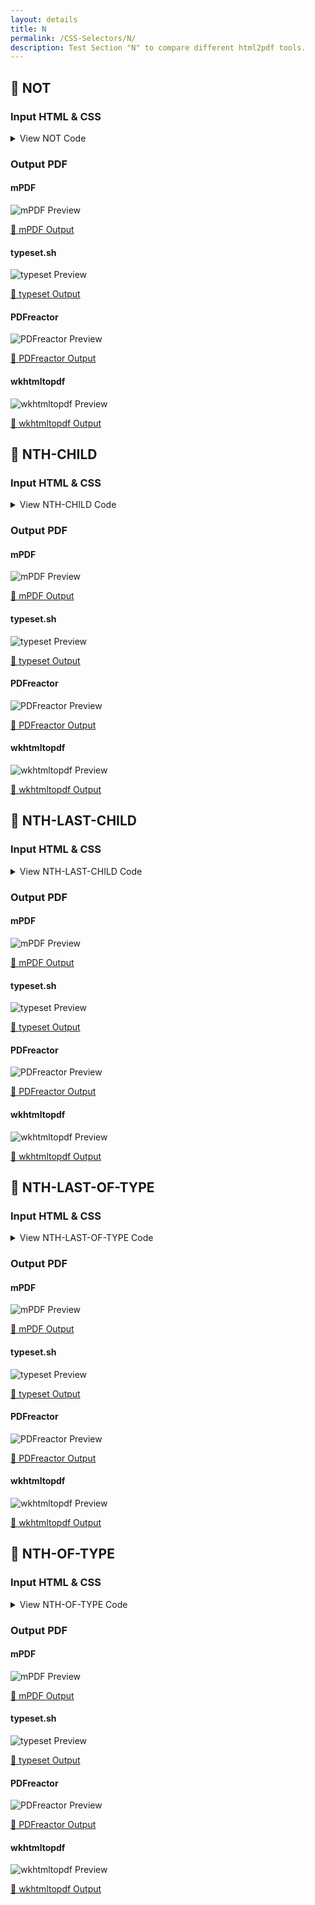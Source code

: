 ```yaml
---
layout: details
title: N
permalink: /CSS-Selectors/N/
description: Test Section "N" to compare different html2pdf tools.
---
```




## 🔬 NOT

### Input HTML & CSS

<details>
    <summary>
        View NOT Code
    </summary>
    <pre><code class="hljs xml"><span class="hljs-meta">&lt;!DOCTYPE <span class="hljs-meta-keyword">html</span>&gt;</span>
<span class="hljs-comment">&lt;!-- Sample from https://css-tricks.com/almanac/selectors/n/not/ --&gt;</span>
<span class="hljs-tag">&lt;<span class="hljs-name">html</span> <span class="hljs-attr">lang</span>=<span class="hljs-string">"en"</span>&gt;</span>
    <span class="hljs-tag">&lt;<span class="hljs-name">head</span>&gt;</span>
        <span class="hljs-tag">&lt;<span class="hljs-name">style</span>&gt;</span><span class="css">
        <span class="hljs-comment">/**
*
* Global Styles
*
*/</span>

<span class="hljs-selector-tag">a</span> {
  <span class="hljs-attribute">color</span>: <span class="hljs-number">#4186db</span>;
}

<span class="hljs-selector-tag">html</span> {
  <span class="hljs-attribute">background</span>: <span class="hljs-number">#303031</span>;
  <span class="hljs-attribute">color</span>: <span class="hljs-number">#e78629</span>;
}


<span class="hljs-selector-class">.entry</span> {
  <span class="hljs-attribute">width</span>: <span class="hljs-number">42em</span>;
  <span class="hljs-attribute">margin</span>: <span class="hljs-number">0</span> auto;
}


<span class="hljs-comment">/**
*
* Demo A
* Class Selector on Nested Element
*/</span>
<span class="hljs-selector-class">.entry</span><span class="hljs-selector-class">.A</span> <span class="hljs-selector-class">.entry-content</span> <span class="hljs-selector-pseudo">:not(.intro)</span> {
  <span class="hljs-attribute">color</span>: <span class="hljs-number">#31cdf7</span>;
}


<span class="hljs-comment">/**
*
* Demo B
* Class Selector w/out Nesting
*
*/</span>
<span class="hljs-selector-class">.entry</span><span class="hljs-selector-class">.B</span> <span class="hljs-selector-pseudo">:not(.intro)</span> {
  <span class="hljs-attribute">font-size</span>: <span class="hljs-number">14px</span>;
}


<span class="hljs-comment">/**
*
* Demo C
* This demo uses the attribute as our simple selector
* http://www.w3.org/TR/selectors/#simple-selectors-dfn
*
*/</span>
<span class="hljs-selector-class">.entry</span><span class="hljs-selector-class">.C</span> <span class="hljs-selector-tag">button</span><span class="hljs-selector-pseudo">:not(</span><span class="hljs-selector-attr">[disabled]</span>) {
  <span class="hljs-attribute">font-size</span>: <span class="hljs-number">20px</span>;
}


<span class="hljs-comment">/**
*
* Demo D
* Attribute Selector
*
*/</span>
<span class="hljs-selector-class">.entry</span><span class="hljs-selector-class">.D</span> <span class="hljs-selector-tag">a</span><span class="hljs-selector-pseudo">:not(</span><span class="hljs-selector-attr">[href*=<span class="hljs-string">"http://css-tricks"</span>]</span>) {
  <span class="hljs-attribute">color</span>: <span class="hljs-number">#FFF</span>;
  <span class="hljs-attribute">text-decoration</span>: none;
}


<span class="hljs-comment">/**
*
* Demo E
* won't work because ::first-line is a pseudo element
*
*/</span>
<span class="hljs-selector-class">.entry</span><span class="hljs-selector-class">.E</span> <span class="hljs-selector-tag">p</span><span class="hljs-selector-pseudo">:not(</span><span class="hljs-selector-pseudo">::first-line)</span> {
  <span class="hljs-attribute">color</span>: white;
}


<span class="hljs-comment">/**
*
* Demo F
* nth-child Pseudo Class
*
*/</span>
<span class="hljs-selector-class">.entry</span><span class="hljs-selector-class">.F</span> <span class="hljs-selector-tag">p</span><span class="hljs-selector-pseudo">:not(</span><span class="hljs-selector-pseudo">:nth-child(2n+1))</span> {
  <span class="hljs-attribute">border</span>: <span class="hljs-number">1px</span> solid orange;
  <span class="hljs-attribute">color</span>: white;
}
        </span><span class="hljs-tag">&lt;/<span class="hljs-name">style</span>&gt;</span>
    <span class="hljs-tag">&lt;/<span class="hljs-name">head</span>&gt;</span>
    <span class="hljs-tag">&lt;<span class="hljs-name">body</span>&gt;</span>
        <span class="hljs-tag">&lt;<span class="hljs-name">article</span> <span class="hljs-attr">class</span>=<span class="hljs-string">"entry A"</span>&gt;</span>
            <span class="hljs-tag">&lt;<span class="hljs-name">header</span>&gt;</span>
              <span class="hljs-tag">&lt;<span class="hljs-name">h1</span>&gt;</span>A<span class="hljs-tag">&lt;/<span class="hljs-name">h1</span>&gt;</span>
            <span class="hljs-tag">&lt;/<span class="hljs-name">header</span>&gt;</span>
            <span class="hljs-tag">&lt;<span class="hljs-name">div</span> <span class="hljs-attr">class</span>=<span class="hljs-string">"entry-content"</span>&gt;</span>
              <span class="hljs-tag">&lt;<span class="hljs-name">p</span> <span class="hljs-attr">class</span>=<span class="hljs-string">"intro"</span>&gt;</span>Pellentesque habitant morbi tristique senectus et netus et malesuada fames ac turpis egestas. Vestibulum tortor quam, feugiat vitae, ultricies eget, tempor sit amet, ante. Donec eu libero sit amet quam egestas semper. Aenean ultricies mi vitae est. Mauris placerat eleifend leo.<span class="hljs-tag">&lt;/<span class="hljs-name">p</span>&gt;</span>
          
              <span class="hljs-tag">&lt;<span class="hljs-name">p</span>&gt;</span>Pellentesque habitant morbi tristique senectus et netus et malesuada fames ac turpis egestas. Vestibulum tortor quam, feugiat vitae, ultricies eget, tempor sit amet, ante. Donec eu libero sit amet quam egestas semper. Aenean ultricies mi vitae est. Mauris placerat eleifend leo.<span class="hljs-tag">&lt;/<span class="hljs-name">p</span>&gt;</span>
            <span class="hljs-tag">&lt;/<span class="hljs-name">div</span>&gt;</span>
          <span class="hljs-tag">&lt;/<span class="hljs-name">article</span>&gt;</span>
          
          <span class="hljs-tag">&lt;<span class="hljs-name">hr</span>&gt;</span>
          
          <span class="hljs-tag">&lt;<span class="hljs-name">article</span> <span class="hljs-attr">class</span>=<span class="hljs-string">"entry B"</span>&gt;</span>
            <span class="hljs-tag">&lt;<span class="hljs-name">header</span>&gt;</span>
              <span class="hljs-tag">&lt;<span class="hljs-name">h1</span>&gt;</span>B<span class="hljs-tag">&lt;/<span class="hljs-name">h1</span>&gt;</span>
            <span class="hljs-tag">&lt;/<span class="hljs-name">header</span>&gt;</span>
             <span class="hljs-tag">&lt;<span class="hljs-name">p</span> <span class="hljs-attr">class</span>=<span class="hljs-string">"intro"</span>&gt;</span>Pellentesque habitant morbi tristique senectus et netus et malesuada fames ac turpis egestas. Vestibulum tortor quam, feugiat vitae, ultricies eget, tempor sit amet, ante. Donec eu libero sit amet quam egestas semper. Aenean ultricies mi vitae est. Mauris placerat eleifend leo.<span class="hljs-tag">&lt;/<span class="hljs-name">p</span>&gt;</span>
          
             <span class="hljs-tag">&lt;<span class="hljs-name">p</span>&gt;</span>Pellentesque habitant morbi tristique senectus et netus et malesuada fames ac turpis egestas. Vestibulum tortor quam, feugiat vitae, ultricies eget, tempor sit amet, ante. Donec eu libero sit amet quam egestas semper. Aenean ultricies mi vitae est. Mauris placerat eleifend leo.<span class="hljs-tag">&lt;/<span class="hljs-name">p</span>&gt;</span>
          <span class="hljs-tag">&lt;/<span class="hljs-name">article</span>&gt;</span>
          
          <span class="hljs-tag">&lt;<span class="hljs-name">hr</span>&gt;</span>
          
          <span class="hljs-tag">&lt;<span class="hljs-name">article</span> <span class="hljs-attr">class</span>=<span class="hljs-string">"entry C"</span>&gt;</span>
            <span class="hljs-tag">&lt;<span class="hljs-name">header</span>&gt;</span>
              <span class="hljs-tag">&lt;<span class="hljs-name">h1</span>&gt;</span>C<span class="hljs-tag">&lt;/<span class="hljs-name">h1</span>&gt;</span>
            <span class="hljs-tag">&lt;/<span class="hljs-name">header</span>&gt;</span>
            <span class="hljs-tag">&lt;<span class="hljs-name">button</span>&gt;</span>button A<span class="hljs-tag">&lt;/<span class="hljs-name">button</span>&gt;</span>
            <span class="hljs-tag">&lt;<span class="hljs-name">button</span>&gt;</span>button B<span class="hljs-tag">&lt;/<span class="hljs-name">button</span>&gt;</span>
            <span class="hljs-tag">&lt;<span class="hljs-name">button</span> <span class="hljs-attr">disabled</span>&gt;</span>button C<span class="hljs-tag">&lt;/<span class="hljs-name">button</span>&gt;</span>
          <span class="hljs-tag">&lt;/<span class="hljs-name">article</span>&gt;</span>
          
          <span class="hljs-tag">&lt;<span class="hljs-name">hr</span>&gt;</span>
          
          <span class="hljs-tag">&lt;<span class="hljs-name">article</span> <span class="hljs-attr">class</span>=<span class="hljs-string">"entry D"</span>&gt;</span>
            <span class="hljs-tag">&lt;<span class="hljs-name">header</span>&gt;</span>
              <span class="hljs-tag">&lt;<span class="hljs-name">h1</span>&gt;</span>D<span class="hljs-tag">&lt;/<span class="hljs-name">h1</span>&gt;</span>
            <span class="hljs-tag">&lt;/<span class="hljs-name">header</span>&gt;</span>
            <span class="hljs-tag">&lt;<span class="hljs-name">a</span> <span class="hljs-attr">href</span>=<span class="hljs-string">"https://css-tricks.com"</span>&gt;</span>Link1<span class="hljs-tag">&lt;/<span class="hljs-name">a</span>&gt;</span>
            <span class="hljs-tag">&lt;<span class="hljs-name">a</span> <span class="hljs-attr">href</span>=<span class="hljs-string">"https://css-tricks.com"</span>&gt;</span>Link2<span class="hljs-tag">&lt;/<span class="hljs-name">a</span>&gt;</span>
            <span class="hljs-tag">&lt;<span class="hljs-name">a</span> <span class="hljs-attr">href</span>=<span class="hljs-string">"https://google.com"</span>&gt;</span>Link3<span class="hljs-tag">&lt;/<span class="hljs-name">a</span>&gt;</span>
            <span class="hljs-tag">&lt;<span class="hljs-name">a</span> <span class="hljs-attr">href</span>=<span class="hljs-string">"https://google.com"</span>&gt;</span>Link4<span class="hljs-tag">&lt;/<span class="hljs-name">a</span>&gt;</span>
          <span class="hljs-tag">&lt;/<span class="hljs-name">article</span>&gt;</span>
          
          <span class="hljs-tag">&lt;<span class="hljs-name">hr</span>&gt;</span>
          
          <span class="hljs-tag">&lt;<span class="hljs-name">article</span> <span class="hljs-attr">class</span>=<span class="hljs-string">"entry E"</span>&gt;</span>
            <span class="hljs-tag">&lt;<span class="hljs-name">header</span>&gt;</span>
              <span class="hljs-tag">&lt;<span class="hljs-name">h1</span>&gt;</span>E<span class="hljs-tag">&lt;/<span class="hljs-name">h1</span>&gt;</span>
            <span class="hljs-tag">&lt;/<span class="hljs-name">header</span>&gt;</span>
            <span class="hljs-tag">&lt;<span class="hljs-name">p</span>&gt;</span>Pellentesque habitant morbi tristique senectus et netus et malesuada fames ac turpis egestas. Vestibulum tortor quam, feugiat vitae, ultricies eget, tempor sit amet, ante. Donec eu libero sit amet quam egestas semper. Aenean ultricies mi vitae est. Mauris placerat eleifend leo.<span class="hljs-tag">&lt;/<span class="hljs-name">p</span>&gt;</span>  
          <span class="hljs-tag">&lt;/<span class="hljs-name">article</span>&gt;</span>
          
          <span class="hljs-tag">&lt;<span class="hljs-name">hr</span>&gt;</span>
          
          <span class="hljs-tag">&lt;<span class="hljs-name">article</span> <span class="hljs-attr">class</span>=<span class="hljs-string">"entry F"</span>&gt;</span>
            <span class="hljs-tag">&lt;<span class="hljs-name">header</span>&gt;</span>
              <span class="hljs-tag">&lt;<span class="hljs-name">h1</span>&gt;</span>F<span class="hljs-tag">&lt;/<span class="hljs-name">h1</span>&gt;</span>
            <span class="hljs-tag">&lt;/<span class="hljs-name">header</span>&gt;</span>
            <span class="hljs-tag">&lt;<span class="hljs-name">p</span>&gt;</span>Pellentesque habitant morbi tristique senectus et netus et malesuada fames ac turpis egestas. Vestibulum tortor quam, feugiat vitae, ultricies eget, tempor sit amet, ante. Donec eu libero sit amet quam egestas semper. Aenean ultricies mi vitae est. Mauris placerat eleifend leo.<span class="hljs-tag">&lt;/<span class="hljs-name">p</span>&gt;</span>
            <span class="hljs-tag">&lt;<span class="hljs-name">p</span>&gt;</span>Pellentesque habitant morbi tristique senectus et netus et malesuada fames ac turpis egestas. Vestibulum tortor quam, feugiat vitae, ultricies eget, tempor sit amet, ante. Donec eu libero sit amet quam egestas semper. Aenean ultricies mi vitae est. Mauris placerat eleifend leo.<span class="hljs-tag">&lt;/<span class="hljs-name">p</span>&gt;</span>
            <span class="hljs-tag">&lt;<span class="hljs-name">p</span>&gt;</span>Pellentesque habitant morbi tristique senectus et netus et malesuada fames ac turpis egestas. Vestibulum tortor quam, feugiat vitae, ultricies eget, tempor sit amet, ante. Donec eu libero sit amet quam egestas semper. Aenean ultricies mi vitae est. Mauris placerat eleifend leo.<span class="hljs-tag">&lt;/<span class="hljs-name">p</span>&gt;</span>  
            <span class="hljs-tag">&lt;<span class="hljs-name">p</span>&gt;</span>Pellentesque habitant morbi tristique senectus et netus et malesuada fames ac turpis egestas. Vestibulum tortor quam, feugiat vitae, ultricies eget, tempor sit amet, ante. Donec eu libero sit amet quam egestas semper. Aenean ultricies mi vitae est. Mauris placerat eleifend leo.<span class="hljs-tag">&lt;/<span class="hljs-name">p</span>&gt;</span>
          <span class="hljs-tag">&lt;/<span class="hljs-name">article</span>&gt;</span>
    <span class="hljs-tag">&lt;/<span class="hljs-name">body</span>&gt;</span>
<span class="hljs-tag">&lt;/<span class="hljs-name">html</span>&gt;</span></code></pre>
    <p>
        <a href="https://raw.githubusercontent.com/azettl/compare.html2pdf.tools/master//html/CSS%20Selectors/N/not.html" target="_blank" rel="noopener">📄 Get Input HTML on GitHub</a>
    </p>
</details>

### Output PDF

<div class="details-boxes">
    <div>
        <h4>mPDF</h4>
        <img src="/{{ page.path }}/../mpdf__html_CSS_Selectors_N_not.html.png" alt="mPDF Preview" />
        <p>
            <a href="/{{ page.path }}/../mpdf__html_CSS_Selectors_N_not.html.pdf" target="_blank">📕 mPDF Output</a>
        </p>
    </div>
    <div>
        <h4>typeset.sh</h4>
        <img src="/{{ page.path }}/../typeset__html_CSS_Selectors_N_not.html.png" alt="typeset Preview" />
        <p>
            <a href="/{{ page.path }}/../typeset__html_CSS_Selectors_N_not.html.pdf" target="_blank">📕 typeset Output</a>
        </p>
    </div>
    <div>
        <h4>PDFreactor</h4>
        <img src="/{{ page.path }}/../pdfreactor__html_CSS_Selectors_N_not.html.png" alt="PDFreactor Preview" />
        <p>
            <a href="/{{ page.path }}/../pdfreactor__html_CSS_Selectors_N_not.html.pdf" target="_blank">📕 PDFreactor Output</a>
        </p>
    </div>
    <div>
        <h4>wkhtmltopdf</h4>
        <img src="/{{ page.path }}/../wkhtmltopdf__html_CSS_Selectors_N_not.html.png" alt="wkhtmltopdf Preview" />
        <p>
            <a href="/{{ page.path }}/../wkhtmltopdf__html_CSS_Selectors_N_not.html.pdf" target="_blank">📕 wkhtmltopdf Output</a>
        </p>
    </div>
</div>

## 🔬 NTH-CHILD

### Input HTML & CSS

<details>
    <summary>
        View NTH-CHILD Code
    </summary>
    <pre><code class="hljs xml"><span class="hljs-meta">&lt;!DOCTYPE <span class="hljs-meta-keyword">html</span>&gt;</span>
<span class="hljs-comment">&lt;!-- Sample from https://css-tricks.com/almanac/selectors/n/nth-child/ --&gt;</span>
<span class="hljs-tag">&lt;<span class="hljs-name">html</span> <span class="hljs-attr">lang</span>=<span class="hljs-string">"en"</span>&gt;</span>
    <span class="hljs-tag">&lt;<span class="hljs-name">head</span>&gt;</span>
        <span class="hljs-tag">&lt;<span class="hljs-name">style</span>&gt;</span><span class="css">
        <span class="hljs-selector-tag">body</span> {
  <span class="hljs-attribute">padding</span>: <span class="hljs-number">1em</span> <span class="hljs-number">2em</span>;
}

<span class="hljs-selector-tag">ul</span>, <span class="hljs-selector-tag">ol</span> {
  <span class="hljs-attribute">list-style</span>: none;
  <span class="hljs-attribute">padding</span>: <span class="hljs-number">0</span>;
}
<span class="hljs-selector-tag">li</span> {
  <span class="hljs-attribute">text-align</span>: center;
  <span class="hljs-attribute">line-height</span>: <span class="hljs-number">2</span>;
  <span class="hljs-attribute">background</span>: slategrey;
}
<span class="hljs-selector-tag">div</span> {
  <span class="hljs-attribute">width</span>: <span class="hljs-number">12em</span>;
  <span class="hljs-attribute">float</span>: left;
  <span class="hljs-attribute">margin-right</span>: <span class="hljs-number">2em</span>;
}
<span class="hljs-selector-tag">hr</span> {
  <span class="hljs-attribute">clear</span>: both;
  <span class="hljs-attribute">padding-top</span>: <span class="hljs-number">1em</span>;
  <span class="hljs-attribute">border</span>: <span class="hljs-number">0</span>;
  <span class="hljs-attribute">border-bottom</span>: <span class="hljs-number">1px</span> solid grey;
}

<span class="hljs-selector-class">.one</span> <span class="hljs-selector-tag">li</span><span class="hljs-selector-pseudo">:nth-child(1)</span> {
  <span class="hljs-attribute">background</span>: lightsteelblue;
}

<span class="hljs-selector-class">.two</span> <span class="hljs-selector-pseudo">:nth-child(2)</span> <span class="hljs-selector-pseudo">:nth-child(3)</span> {
  <span class="hljs-attribute">background</span>: lightsteelblue;
}

<span class="hljs-selector-class">.three</span> <span class="hljs-selector-pseudo">:nth-child(odd)</span> <span class="hljs-selector-tag">li</span><span class="hljs-selector-pseudo">:nth-child(-n+3)</span> {
  <span class="hljs-attribute">background</span>: lightsteelblue;
}



<span class="hljs-selector-tag">div</span><span class="hljs-selector-pseudo">:before</span> {
  <span class="hljs-attribute">font-family</span>: monospace;
  <span class="hljs-attribute">white-space</span>: nowrap;
  <span class="hljs-attribute">font-size</span>: <span class="hljs-number">12px</span>;
}

<span class="hljs-selector-class">.one</span><span class="hljs-selector-pseudo">:before</span> {
  <span class="hljs-attribute">content</span>: <span class="hljs-string">"li:nth-child(1)"</span>;
}
<span class="hljs-selector-class">.two</span><span class="hljs-selector-pseudo">:before</span> {
  <span class="hljs-attribute">content</span>: <span class="hljs-string">":nth-child(2) :nth-child(3)"</span>;
}
<span class="hljs-selector-class">.three</span><span class="hljs-selector-pseudo">:before</span> {
  <span class="hljs-attribute">content</span>: <span class="hljs-string">":nth-child(odd) li:nth-child(-n+3)"</span>;
}


        </span><span class="hljs-tag">&lt;/<span class="hljs-name">style</span>&gt;</span>
    <span class="hljs-tag">&lt;/<span class="hljs-name">head</span>&gt;</span>
    <span class="hljs-tag">&lt;<span class="hljs-name">body</span>&gt;</span>
        <span class="hljs-tag">&lt;<span class="hljs-name">div</span> <span class="hljs-attr">class</span>=<span class="hljs-string">"one"</span>&gt;</span>
            <span class="hljs-tag">&lt;<span class="hljs-name">ul</span>&gt;</span>
              <span class="hljs-tag">&lt;<span class="hljs-name">li</span>&gt;</span>One<span class="hljs-tag">&lt;/<span class="hljs-name">li</span>&gt;</span>
              <span class="hljs-tag">&lt;<span class="hljs-name">li</span>&gt;</span>Two<span class="hljs-tag">&lt;/<span class="hljs-name">li</span>&gt;</span>
              <span class="hljs-tag">&lt;<span class="hljs-name">li</span>&gt;</span>Three<span class="hljs-tag">&lt;/<span class="hljs-name">li</span>&gt;</span>
              <span class="hljs-tag">&lt;<span class="hljs-name">li</span>&gt;</span>Four<span class="hljs-tag">&lt;/<span class="hljs-name">li</span>&gt;</span>
            <span class="hljs-tag">&lt;/<span class="hljs-name">ul</span>&gt;</span>
            <span class="hljs-tag">&lt;<span class="hljs-name">ol</span>&gt;</span>
              <span class="hljs-tag">&lt;<span class="hljs-name">li</span>&gt;</span>Five<span class="hljs-tag">&lt;/<span class="hljs-name">li</span>&gt;</span>
              <span class="hljs-tag">&lt;<span class="hljs-name">li</span>&gt;</span>Six<span class="hljs-tag">&lt;/<span class="hljs-name">li</span>&gt;</span>  
              <span class="hljs-tag">&lt;<span class="hljs-name">li</span>&gt;</span>Seven<span class="hljs-tag">&lt;/<span class="hljs-name">li</span>&gt;</span>
              <span class="hljs-tag">&lt;<span class="hljs-name">li</span>&gt;</span>Eight<span class="hljs-tag">&lt;/<span class="hljs-name">li</span>&gt;</span>
            <span class="hljs-tag">&lt;/<span class="hljs-name">ol</span>&gt;</span>
            <span class="hljs-tag">&lt;<span class="hljs-name">i</span>&gt;</span>select <span class="hljs-symbol">&amp;lt;</span>li<span class="hljs-symbol">&amp;gt;</span> elements that are the first child of their parent<span class="hljs-tag">&lt;/<span class="hljs-name">i</span>&gt;</span>
          <span class="hljs-tag">&lt;/<span class="hljs-name">div</span>&gt;</span>
          
          <span class="hljs-tag">&lt;<span class="hljs-name">div</span> <span class="hljs-attr">class</span>=<span class="hljs-string">"two"</span>&gt;</span>
            <span class="hljs-tag">&lt;<span class="hljs-name">ul</span>&gt;</span>
              <span class="hljs-tag">&lt;<span class="hljs-name">li</span>&gt;</span>One<span class="hljs-tag">&lt;/<span class="hljs-name">li</span>&gt;</span>
              <span class="hljs-tag">&lt;<span class="hljs-name">li</span>&gt;</span>Two<span class="hljs-tag">&lt;/<span class="hljs-name">li</span>&gt;</span>
              <span class="hljs-tag">&lt;<span class="hljs-name">li</span>&gt;</span>Three<span class="hljs-tag">&lt;/<span class="hljs-name">li</span>&gt;</span>
              <span class="hljs-tag">&lt;<span class="hljs-name">li</span>&gt;</span>Four<span class="hljs-tag">&lt;/<span class="hljs-name">li</span>&gt;</span>
            <span class="hljs-tag">&lt;/<span class="hljs-name">ul</span>&gt;</span>
            <span class="hljs-tag">&lt;<span class="hljs-name">ol</span>&gt;</span>
              <span class="hljs-tag">&lt;<span class="hljs-name">li</span>&gt;</span>Five<span class="hljs-tag">&lt;/<span class="hljs-name">li</span>&gt;</span>
              <span class="hljs-tag">&lt;<span class="hljs-name">li</span>&gt;</span>Six<span class="hljs-tag">&lt;/<span class="hljs-name">li</span>&gt;</span>
              <span class="hljs-tag">&lt;<span class="hljs-name">li</span>&gt;</span>Seven<span class="hljs-tag">&lt;/<span class="hljs-name">li</span>&gt;</span>
              <span class="hljs-tag">&lt;<span class="hljs-name">li</span>&gt;</span>Eight<span class="hljs-tag">&lt;/<span class="hljs-name">li</span>&gt;</span>
            <span class="hljs-tag">&lt;/<span class="hljs-name">ol</span>&gt;</span>
            <span class="hljs-tag">&lt;<span class="hljs-name">i</span>&gt;</span>select the third child element of the second element<span class="hljs-tag">&lt;/<span class="hljs-name">i</span>&gt;</span>
          <span class="hljs-tag">&lt;/<span class="hljs-name">div</span>&gt;</span>
          
          <span class="hljs-tag">&lt;<span class="hljs-name">div</span> <span class="hljs-attr">class</span>=<span class="hljs-string">"three"</span>&gt;</span>
            <span class="hljs-tag">&lt;<span class="hljs-name">ul</span>&gt;</span>
              <span class="hljs-tag">&lt;<span class="hljs-name">li</span>&gt;</span>One<span class="hljs-tag">&lt;/<span class="hljs-name">li</span>&gt;</span>
              <span class="hljs-tag">&lt;<span class="hljs-name">li</span>&gt;</span>Two<span class="hljs-tag">&lt;/<span class="hljs-name">li</span>&gt;</span>
              <span class="hljs-tag">&lt;<span class="hljs-name">li</span>&gt;</span>Three<span class="hljs-tag">&lt;/<span class="hljs-name">li</span>&gt;</span>
              <span class="hljs-tag">&lt;<span class="hljs-name">li</span>&gt;</span>Four<span class="hljs-tag">&lt;/<span class="hljs-name">li</span>&gt;</span>
            <span class="hljs-tag">&lt;/<span class="hljs-name">ul</span>&gt;</span>
            <span class="hljs-tag">&lt;<span class="hljs-name">ol</span>&gt;</span>
              <span class="hljs-tag">&lt;<span class="hljs-name">li</span>&gt;</span>Five<span class="hljs-tag">&lt;/<span class="hljs-name">li</span>&gt;</span>
              <span class="hljs-tag">&lt;<span class="hljs-name">li</span>&gt;</span>Six<span class="hljs-tag">&lt;/<span class="hljs-name">li</span>&gt;</span>
              <span class="hljs-tag">&lt;<span class="hljs-name">li</span>&gt;</span>Seven<span class="hljs-tag">&lt;/<span class="hljs-name">li</span>&gt;</span>
              <span class="hljs-tag">&lt;<span class="hljs-name">li</span>&gt;</span>Eight<span class="hljs-tag">&lt;/<span class="hljs-name">li</span>&gt;</span>
            <span class="hljs-tag">&lt;/<span class="hljs-name">ol</span>&gt;</span>
            <span class="hljs-tag">&lt;<span class="hljs-name">ul</span>&gt;</span>
              <span class="hljs-tag">&lt;<span class="hljs-name">li</span>&gt;</span>Nine<span class="hljs-tag">&lt;/<span class="hljs-name">li</span>&gt;</span>
              <span class="hljs-tag">&lt;<span class="hljs-name">li</span>&gt;</span>Ten<span class="hljs-tag">&lt;/<span class="hljs-name">li</span>&gt;</span>
              <span class="hljs-tag">&lt;<span class="hljs-name">li</span>&gt;</span>Eleven<span class="hljs-tag">&lt;/<span class="hljs-name">li</span>&gt;</span>
              <span class="hljs-tag">&lt;<span class="hljs-name">li</span>&gt;</span>Twelve<span class="hljs-tag">&lt;/<span class="hljs-name">li</span>&gt;</span>
            <span class="hljs-tag">&lt;/<span class="hljs-name">ul</span>&gt;</span>
            <span class="hljs-tag">&lt;<span class="hljs-name">i</span>&gt;</span>select the first three <span class="hljs-symbol">&amp;lt;</span>li<span class="hljs-symbol">&amp;gt;</span> elements inside of every odd element<span class="hljs-tag">&lt;/<span class="hljs-name">i</span>&gt;</span>
          <span class="hljs-tag">&lt;/<span class="hljs-name">div</span>&gt;</span>
    <span class="hljs-tag">&lt;/<span class="hljs-name">body</span>&gt;</span>
<span class="hljs-tag">&lt;/<span class="hljs-name">html</span>&gt;</span></code></pre>
    <p>
        <a href="https://raw.githubusercontent.com/azettl/compare.html2pdf.tools/master//html/CSS%20Selectors/N/nth-child.html" target="_blank" rel="noopener">📄 Get Input HTML on GitHub</a>
    </p>
</details>

### Output PDF

<div class="details-boxes">
    <div>
        <h4>mPDF</h4>
        <img src="/{{ page.path }}/../mpdf__html_CSS_Selectors_N_nth-child.html.png" alt="mPDF Preview" />
        <p>
            <a href="/{{ page.path }}/../mpdf__html_CSS_Selectors_N_nth-child.html.pdf" target="_blank">📕 mPDF Output</a>
        </p>
    </div>
    <div>
        <h4>typeset.sh</h4>
        <img src="/{{ page.path }}/../typeset__html_CSS_Selectors_N_nth-child.html.png" alt="typeset Preview" />
        <p>
            <a href="/{{ page.path }}/../typeset__html_CSS_Selectors_N_nth-child.html.pdf" target="_blank">📕 typeset Output</a>
        </p>
    </div>
    <div>
        <h4>PDFreactor</h4>
        <img src="/{{ page.path }}/../pdfreactor__html_CSS_Selectors_N_nth-child.html.png" alt="PDFreactor Preview" />
        <p>
            <a href="/{{ page.path }}/../pdfreactor__html_CSS_Selectors_N_nth-child.html.pdf" target="_blank">📕 PDFreactor Output</a>
        </p>
    </div>
    <div>
        <h4>wkhtmltopdf</h4>
        <img src="/{{ page.path }}/../wkhtmltopdf__html_CSS_Selectors_N_nth-child.html.png" alt="wkhtmltopdf Preview" />
        <p>
            <a href="/{{ page.path }}/../wkhtmltopdf__html_CSS_Selectors_N_nth-child.html.pdf" target="_blank">📕 wkhtmltopdf Output</a>
        </p>
    </div>
</div>

## 🔬 NTH-LAST-CHILD

### Input HTML & CSS

<details>
    <summary>
        View NTH-LAST-CHILD Code
    </summary>
    <pre><code class="hljs xml"><span class="hljs-meta">&lt;!DOCTYPE <span class="hljs-meta-keyword">html</span>&gt;</span>
<span class="hljs-comment">&lt;!-- Sample from https://css-tricks.com/almanac/selectors/n/nth-last-child/ --&gt;</span>
<span class="hljs-tag">&lt;<span class="hljs-name">html</span> <span class="hljs-attr">lang</span>=<span class="hljs-string">"en"</span>&gt;</span>
    <span class="hljs-tag">&lt;<span class="hljs-name">head</span>&gt;</span>
        <span class="hljs-tag">&lt;<span class="hljs-name">style</span>&gt;</span><span class="css">
        <span class="hljs-selector-tag">body</span> {
  <span class="hljs-attribute">padding</span>: <span class="hljs-number">1em</span> <span class="hljs-number">2em</span>;
}

<span class="hljs-selector-tag">ul</span>, <span class="hljs-selector-tag">ol</span> {
  <span class="hljs-attribute">list-style</span>: none;
  <span class="hljs-attribute">padding</span>: <span class="hljs-number">0</span>;
}
<span class="hljs-selector-tag">li</span> {
  <span class="hljs-attribute">text-align</span>: center;
  <span class="hljs-attribute">line-height</span>: <span class="hljs-number">2</span>;
  <span class="hljs-attribute">background</span>: slategrey;
}
<span class="hljs-selector-tag">div</span> {
  <span class="hljs-attribute">width</span>: <span class="hljs-number">12em</span>;
  <span class="hljs-attribute">float</span>: left;
  <span class="hljs-attribute">margin-right</span>: <span class="hljs-number">2em</span>;
}
<span class="hljs-selector-tag">hr</span> {
  <span class="hljs-attribute">clear</span>: both;
  <span class="hljs-attribute">padding-top</span>: <span class="hljs-number">1em</span>;
  <span class="hljs-attribute">border</span>: <span class="hljs-number">0</span>;
  <span class="hljs-attribute">border-bottom</span>: <span class="hljs-number">1px</span> solid grey;
}

<span class="hljs-selector-class">.one</span> <span class="hljs-selector-tag">li</span><span class="hljs-selector-pseudo">:nth-last-child(1)</span> {
  <span class="hljs-attribute">background</span>: lightsteelblue;
}

<span class="hljs-selector-class">.two</span> <span class="hljs-selector-tag">ol</span> <span class="hljs-selector-pseudo">:nth-last-child(3)</span> {
  <span class="hljs-attribute">background</span>: lightsteelblue;
}

<span class="hljs-selector-class">.three</span> <span class="hljs-selector-pseudo">:nth-last-child(-n+2)</span> <span class="hljs-selector-pseudo">:nth-last-child(1)</span> {
  <span class="hljs-attribute">background</span>: lightsteelblue;
}



<span class="hljs-selector-tag">div</span><span class="hljs-selector-pseudo">:before</span> {
  <span class="hljs-attribute">font-family</span>: monospace;
  <span class="hljs-attribute">white-space</span>: nowrap;
  <span class="hljs-attribute">font-size</span>: <span class="hljs-number">12px</span>;
}
<span class="hljs-selector-tag">div</span><span class="hljs-selector-pseudo">:after</span> {
  <span class="hljs-attribute">font-style</span>: italic;
}

<span class="hljs-selector-class">.one</span><span class="hljs-selector-pseudo">:before</span> {
  <span class="hljs-attribute">content</span>: <span class="hljs-string">"li:nth-last-child(1)"</span>;
}
<span class="hljs-selector-class">.one</span><span class="hljs-selector-pseudo">:after</span> {
  <span class="hljs-attribute">content</span>: <span class="hljs-string">"select &lt;li&gt; elements that are the last child of their parent"</span>;
}

<span class="hljs-selector-class">.two</span><span class="hljs-selector-pseudo">:before</span> {
  <span class="hljs-attribute">content</span>: <span class="hljs-string">"ol :nth-last-child(3)"</span>;
}
<span class="hljs-selector-class">.two</span><span class="hljs-selector-pseudo">:after</span> {
  <span class="hljs-attribute">content</span>: <span class="hljs-string">"select the third-from-last child element of an &lt;ol&gt;"</span>;
}

<span class="hljs-selector-class">.three</span><span class="hljs-selector-pseudo">:before</span> {
  <span class="hljs-attribute">content</span>: <span class="hljs-string">":nth-last-child(-n+2) :nth-last-child(-n+3)"</span>;
}
<span class="hljs-selector-class">.three</span><span class="hljs-selector-pseudo">:after</span> {
  <span class="hljs-attribute">content</span>: <span class="hljs-string">"select the last &lt;li&gt; element inside the last two elements"</span>;
}


        </span><span class="hljs-tag">&lt;/<span class="hljs-name">style</span>&gt;</span>
    <span class="hljs-tag">&lt;/<span class="hljs-name">head</span>&gt;</span>
    <span class="hljs-tag">&lt;<span class="hljs-name">body</span>&gt;</span>
        <span class="hljs-tag">&lt;<span class="hljs-name">div</span> <span class="hljs-attr">class</span>=<span class="hljs-string">"one"</span>&gt;</span>
            <span class="hljs-tag">&lt;<span class="hljs-name">ul</span>&gt;</span>
              <span class="hljs-tag">&lt;<span class="hljs-name">li</span>&gt;</span>One<span class="hljs-tag">&lt;/<span class="hljs-name">li</span>&gt;</span>
              <span class="hljs-tag">&lt;<span class="hljs-name">li</span>&gt;</span>Two<span class="hljs-tag">&lt;/<span class="hljs-name">li</span>&gt;</span>
              <span class="hljs-tag">&lt;<span class="hljs-name">li</span>&gt;</span>Three<span class="hljs-tag">&lt;/<span class="hljs-name">li</span>&gt;</span>
              <span class="hljs-tag">&lt;<span class="hljs-name">li</span>&gt;</span>Four<span class="hljs-tag">&lt;/<span class="hljs-name">li</span>&gt;</span>
            <span class="hljs-tag">&lt;/<span class="hljs-name">ul</span>&gt;</span>
            <span class="hljs-tag">&lt;<span class="hljs-name">ol</span>&gt;</span>
              <span class="hljs-tag">&lt;<span class="hljs-name">li</span>&gt;</span>Five<span class="hljs-tag">&lt;/<span class="hljs-name">li</span>&gt;</span>
              <span class="hljs-tag">&lt;<span class="hljs-name">li</span>&gt;</span>Six<span class="hljs-tag">&lt;/<span class="hljs-name">li</span>&gt;</span>  
              <span class="hljs-tag">&lt;<span class="hljs-name">li</span>&gt;</span>Seven<span class="hljs-tag">&lt;/<span class="hljs-name">li</span>&gt;</span>
              <span class="hljs-tag">&lt;<span class="hljs-name">li</span>&gt;</span>Eight<span class="hljs-tag">&lt;/<span class="hljs-name">li</span>&gt;</span>
            <span class="hljs-tag">&lt;/<span class="hljs-name">ol</span>&gt;</span>
          <span class="hljs-tag">&lt;/<span class="hljs-name">div</span>&gt;</span>
          
          <span class="hljs-tag">&lt;<span class="hljs-name">div</span> <span class="hljs-attr">class</span>=<span class="hljs-string">"two"</span>&gt;</span>
            <span class="hljs-tag">&lt;<span class="hljs-name">ul</span>&gt;</span>
              <span class="hljs-tag">&lt;<span class="hljs-name">li</span>&gt;</span>One<span class="hljs-tag">&lt;/<span class="hljs-name">li</span>&gt;</span>
              <span class="hljs-tag">&lt;<span class="hljs-name">li</span>&gt;</span>Two<span class="hljs-tag">&lt;/<span class="hljs-name">li</span>&gt;</span>
              <span class="hljs-tag">&lt;<span class="hljs-name">li</span>&gt;</span>Three<span class="hljs-tag">&lt;/<span class="hljs-name">li</span>&gt;</span>
              <span class="hljs-tag">&lt;<span class="hljs-name">li</span>&gt;</span>Four<span class="hljs-tag">&lt;/<span class="hljs-name">li</span>&gt;</span>
            <span class="hljs-tag">&lt;/<span class="hljs-name">ul</span>&gt;</span>
            <span class="hljs-tag">&lt;<span class="hljs-name">ol</span>&gt;</span>
              <span class="hljs-tag">&lt;<span class="hljs-name">li</span>&gt;</span>Five<span class="hljs-tag">&lt;/<span class="hljs-name">li</span>&gt;</span>
              <span class="hljs-tag">&lt;<span class="hljs-name">li</span>&gt;</span>Six<span class="hljs-tag">&lt;/<span class="hljs-name">li</span>&gt;</span>
              <span class="hljs-tag">&lt;<span class="hljs-name">li</span>&gt;</span>Seven<span class="hljs-tag">&lt;/<span class="hljs-name">li</span>&gt;</span>
              <span class="hljs-tag">&lt;<span class="hljs-name">li</span>&gt;</span>Eight<span class="hljs-tag">&lt;/<span class="hljs-name">li</span>&gt;</span>
            <span class="hljs-tag">&lt;/<span class="hljs-name">ol</span>&gt;</span>
          <span class="hljs-tag">&lt;/<span class="hljs-name">div</span>&gt;</span>
          
          <span class="hljs-tag">&lt;<span class="hljs-name">div</span> <span class="hljs-attr">class</span>=<span class="hljs-string">"three"</span>&gt;</span>
            <span class="hljs-tag">&lt;<span class="hljs-name">ul</span>&gt;</span>
              <span class="hljs-tag">&lt;<span class="hljs-name">li</span>&gt;</span>One<span class="hljs-tag">&lt;/<span class="hljs-name">li</span>&gt;</span>
              <span class="hljs-tag">&lt;<span class="hljs-name">li</span>&gt;</span>Two<span class="hljs-tag">&lt;/<span class="hljs-name">li</span>&gt;</span>
              <span class="hljs-tag">&lt;<span class="hljs-name">li</span>&gt;</span>Three<span class="hljs-tag">&lt;/<span class="hljs-name">li</span>&gt;</span>
              <span class="hljs-tag">&lt;<span class="hljs-name">li</span>&gt;</span>Four<span class="hljs-tag">&lt;/<span class="hljs-name">li</span>&gt;</span>
            <span class="hljs-tag">&lt;/<span class="hljs-name">ul</span>&gt;</span>
            <span class="hljs-tag">&lt;<span class="hljs-name">ol</span>&gt;</span>
              <span class="hljs-tag">&lt;<span class="hljs-name">li</span>&gt;</span>Five<span class="hljs-tag">&lt;/<span class="hljs-name">li</span>&gt;</span>
              <span class="hljs-tag">&lt;<span class="hljs-name">li</span>&gt;</span>Six<span class="hljs-tag">&lt;/<span class="hljs-name">li</span>&gt;</span>
              <span class="hljs-tag">&lt;<span class="hljs-name">li</span>&gt;</span>Seven<span class="hljs-tag">&lt;/<span class="hljs-name">li</span>&gt;</span>
              <span class="hljs-tag">&lt;<span class="hljs-name">li</span>&gt;</span>Eight<span class="hljs-tag">&lt;/<span class="hljs-name">li</span>&gt;</span>
            <span class="hljs-tag">&lt;/<span class="hljs-name">ol</span>&gt;</span>
            <span class="hljs-tag">&lt;<span class="hljs-name">ul</span>&gt;</span>
              <span class="hljs-tag">&lt;<span class="hljs-name">li</span>&gt;</span>Nine<span class="hljs-tag">&lt;/<span class="hljs-name">li</span>&gt;</span>
              <span class="hljs-tag">&lt;<span class="hljs-name">li</span>&gt;</span>Ten<span class="hljs-tag">&lt;/<span class="hljs-name">li</span>&gt;</span>
              <span class="hljs-tag">&lt;<span class="hljs-name">li</span>&gt;</span>Eleven<span class="hljs-tag">&lt;/<span class="hljs-name">li</span>&gt;</span>
              <span class="hljs-tag">&lt;<span class="hljs-name">li</span>&gt;</span>Twelve<span class="hljs-tag">&lt;/<span class="hljs-name">li</span>&gt;</span>
            <span class="hljs-tag">&lt;/<span class="hljs-name">ul</span>&gt;</span>
          <span class="hljs-tag">&lt;/<span class="hljs-name">div</span>&gt;</span>
    <span class="hljs-tag">&lt;/<span class="hljs-name">body</span>&gt;</span>
<span class="hljs-tag">&lt;/<span class="hljs-name">html</span>&gt;</span></code></pre>
    <p>
        <a href="https://raw.githubusercontent.com/azettl/compare.html2pdf.tools/master//html/CSS%20Selectors/N/nth-last-child.html" target="_blank" rel="noopener">📄 Get Input HTML on GitHub</a>
    </p>
</details>

### Output PDF

<div class="details-boxes">
    <div>
        <h4>mPDF</h4>
        <img src="/{{ page.path }}/../mpdf__html_CSS_Selectors_N_nth-last-child.html.png" alt="mPDF Preview" />
        <p>
            <a href="/{{ page.path }}/../mpdf__html_CSS_Selectors_N_nth-last-child.html.pdf" target="_blank">📕 mPDF Output</a>
        </p>
    </div>
    <div>
        <h4>typeset.sh</h4>
        <img src="/{{ page.path }}/../typeset__html_CSS_Selectors_N_nth-last-child.html.png" alt="typeset Preview" />
        <p>
            <a href="/{{ page.path }}/../typeset__html_CSS_Selectors_N_nth-last-child.html.pdf" target="_blank">📕 typeset Output</a>
        </p>
    </div>
    <div>
        <h4>PDFreactor</h4>
        <img src="/{{ page.path }}/../pdfreactor__html_CSS_Selectors_N_nth-last-child.html.png" alt="PDFreactor Preview" />
        <p>
            <a href="/{{ page.path }}/../pdfreactor__html_CSS_Selectors_N_nth-last-child.html.pdf" target="_blank">📕 PDFreactor Output</a>
        </p>
    </div>
    <div>
        <h4>wkhtmltopdf</h4>
        <img src="/{{ page.path }}/../wkhtmltopdf__html_CSS_Selectors_N_nth-last-child.html.png" alt="wkhtmltopdf Preview" />
        <p>
            <a href="/{{ page.path }}/../wkhtmltopdf__html_CSS_Selectors_N_nth-last-child.html.pdf" target="_blank">📕 wkhtmltopdf Output</a>
        </p>
    </div>
</div>

## 🔬 NTH-LAST-OF-TYPE

### Input HTML & CSS

<details>
    <summary>
        View NTH-LAST-OF-TYPE Code
    </summary>
    <pre><code class="hljs xml"><span class="hljs-meta">&lt;!DOCTYPE <span class="hljs-meta-keyword">html</span>&gt;</span>
<span class="hljs-comment">&lt;!-- Sample from  --&gt;</span>
<span class="hljs-tag">&lt;<span class="hljs-name">html</span> <span class="hljs-attr">lang</span>=<span class="hljs-string">"en"</span>&gt;</span>
    <span class="hljs-tag">&lt;<span class="hljs-name">head</span>&gt;</span>
        <span class="hljs-tag">&lt;<span class="hljs-name">style</span>&gt;</span><span class="css">
        <span class="hljs-selector-tag">body</span> {
  <span class="hljs-attribute">padding</span>: <span class="hljs-number">1em</span> <span class="hljs-number">2em</span>;
}

<span class="hljs-selector-tag">ul</span> {
  <span class="hljs-attribute">list-style</span>: none;
  <span class="hljs-attribute">width</span>: <span class="hljs-number">12em</span>;
  <span class="hljs-attribute">border</span>: <span class="hljs-number">1px</span> solid <span class="hljs-number">#444</span>;
  <span class="hljs-attribute">padding</span>: <span class="hljs-number">0</span>
}
<span class="hljs-selector-tag">li</span> {
  <span class="hljs-attribute">text-align</span>: center;
  <span class="hljs-attribute">line-height</span>: <span class="hljs-number">2</span>;
  <span class="hljs-attribute">background</span>: slategrey;
}
<span class="hljs-selector-tag">div</span> {
  <span class="hljs-attribute">float</span>: left;
  <span class="hljs-attribute">margin-right</span>: <span class="hljs-number">2em</span>;
}
<span class="hljs-selector-tag">pre</span> {
  <span class="hljs-attribute">font-size</span>: <span class="hljs-number">14px</span>;
}
<span class="hljs-selector-tag">hr</span> {
  <span class="hljs-attribute">clear</span>: both;
  <span class="hljs-attribute">padding-top</span>: <span class="hljs-number">1em</span>;
  <span class="hljs-attribute">border</span>: <span class="hljs-number">0</span>;
  <span class="hljs-attribute">border-bottom</span>: <span class="hljs-number">1px</span> solid grey;
}

<span class="hljs-selector-class">.four</span> <span class="hljs-selector-tag">li</span><span class="hljs-selector-pseudo">:nth-last-of-type(3)</span> {
  <span class="hljs-attribute">background</span>: lightsteelblue;
}

<span class="hljs-selector-class">.five</span> <span class="hljs-selector-tag">li</span><span class="hljs-selector-pseudo">:nth-last-of-type(3n+1)</span> {
  <span class="hljs-attribute">background</span>: lightsteelblue;
}

<span class="hljs-selector-class">.six</span> <span class="hljs-selector-tag">li</span><span class="hljs-selector-pseudo">:nth-last-of-type(even)</span> {
  <span class="hljs-attribute">background</span>: lightsteelblue;
}
        </span><span class="hljs-tag">&lt;/<span class="hljs-name">style</span>&gt;</span>
    <span class="hljs-tag">&lt;/<span class="hljs-name">head</span>&gt;</span>
    <span class="hljs-tag">&lt;<span class="hljs-name">body</span>&gt;</span>
        <span class="hljs-tag">&lt;<span class="hljs-name">div</span>&gt;</span>
            <span class="hljs-tag">&lt;<span class="hljs-name">pre</span>&gt;</span>:nth-last-of-type(3)<span class="hljs-tag">&lt;/<span class="hljs-name">pre</span>&gt;</span>
            <span class="hljs-tag">&lt;<span class="hljs-name">ul</span> <span class="hljs-attr">class</span>=<span class="hljs-string">"four"</span>&gt;</span>
              <span class="hljs-tag">&lt;<span class="hljs-name">li</span>&gt;</span>One<span class="hljs-tag">&lt;/<span class="hljs-name">li</span>&gt;</span>
              <span class="hljs-tag">&lt;<span class="hljs-name">li</span>&gt;</span>Two<span class="hljs-tag">&lt;/<span class="hljs-name">li</span>&gt;</span>
              <span class="hljs-tag">&lt;<span class="hljs-name">li</span>&gt;</span>Three<span class="hljs-tag">&lt;/<span class="hljs-name">li</span>&gt;</span>
              <span class="hljs-tag">&lt;<span class="hljs-name">li</span>&gt;</span>Four<span class="hljs-tag">&lt;/<span class="hljs-name">li</span>&gt;</span>
              <span class="hljs-tag">&lt;<span class="hljs-name">li</span>&gt;</span>Five<span class="hljs-tag">&lt;/<span class="hljs-name">li</span>&gt;</span>
              <span class="hljs-tag">&lt;<span class="hljs-name">li</span>&gt;</span>Six<span class="hljs-tag">&lt;/<span class="hljs-name">li</span>&gt;</span>  
              <span class="hljs-tag">&lt;<span class="hljs-name">li</span>&gt;</span>Seven<span class="hljs-tag">&lt;/<span class="hljs-name">li</span>&gt;</span>
              <span class="hljs-tag">&lt;<span class="hljs-name">li</span>&gt;</span>Eight<span class="hljs-tag">&lt;/<span class="hljs-name">li</span>&gt;</span>
            <span class="hljs-tag">&lt;/<span class="hljs-name">ul</span>&gt;</span>
          <span class="hljs-tag">&lt;/<span class="hljs-name">div</span>&gt;</span>
          
          <span class="hljs-tag">&lt;<span class="hljs-name">div</span>&gt;</span>
            <span class="hljs-tag">&lt;<span class="hljs-name">pre</span>&gt;</span>:nth-last-of-type(3n+1)<span class="hljs-tag">&lt;/<span class="hljs-name">pre</span>&gt;</span>
            <span class="hljs-tag">&lt;<span class="hljs-name">ul</span> <span class="hljs-attr">class</span>=<span class="hljs-string">"five"</span>&gt;</span>
              <span class="hljs-tag">&lt;<span class="hljs-name">li</span>&gt;</span>One<span class="hljs-tag">&lt;/<span class="hljs-name">li</span>&gt;</span>
              <span class="hljs-tag">&lt;<span class="hljs-name">li</span>&gt;</span>Two<span class="hljs-tag">&lt;/<span class="hljs-name">li</span>&gt;</span>
              <span class="hljs-tag">&lt;<span class="hljs-name">li</span>&gt;</span>Three<span class="hljs-tag">&lt;/<span class="hljs-name">li</span>&gt;</span>
              <span class="hljs-tag">&lt;<span class="hljs-name">li</span>&gt;</span>Four<span class="hljs-tag">&lt;/<span class="hljs-name">li</span>&gt;</span>
              <span class="hljs-tag">&lt;<span class="hljs-name">li</span>&gt;</span>Five<span class="hljs-tag">&lt;/<span class="hljs-name">li</span>&gt;</span>
              <span class="hljs-tag">&lt;<span class="hljs-name">li</span>&gt;</span>Six<span class="hljs-tag">&lt;/<span class="hljs-name">li</span>&gt;</span>
              <span class="hljs-tag">&lt;<span class="hljs-name">li</span>&gt;</span>Seven<span class="hljs-tag">&lt;/<span class="hljs-name">li</span>&gt;</span>
              <span class="hljs-tag">&lt;<span class="hljs-name">li</span>&gt;</span>Eight<span class="hljs-tag">&lt;/<span class="hljs-name">li</span>&gt;</span>
            <span class="hljs-tag">&lt;/<span class="hljs-name">ul</span>&gt;</span>
          <span class="hljs-tag">&lt;/<span class="hljs-name">div</span>&gt;</span>
          
          <span class="hljs-tag">&lt;<span class="hljs-name">div</span>&gt;</span>
            <span class="hljs-tag">&lt;<span class="hljs-name">pre</span>&gt;</span>:nth-last-of-type(even)<span class="hljs-tag">&lt;/<span class="hljs-name">pre</span>&gt;</span>
            <span class="hljs-tag">&lt;<span class="hljs-name">ul</span> <span class="hljs-attr">class</span>=<span class="hljs-string">"six"</span>&gt;</span>
              <span class="hljs-tag">&lt;<span class="hljs-name">li</span>&gt;</span>One<span class="hljs-tag">&lt;/<span class="hljs-name">li</span>&gt;</span>
              <span class="hljs-tag">&lt;<span class="hljs-name">li</span>&gt;</span>Two<span class="hljs-tag">&lt;/<span class="hljs-name">li</span>&gt;</span>
              <span class="hljs-tag">&lt;<span class="hljs-name">li</span>&gt;</span>Three<span class="hljs-tag">&lt;/<span class="hljs-name">li</span>&gt;</span>
              <span class="hljs-tag">&lt;<span class="hljs-name">li</span>&gt;</span>Four<span class="hljs-tag">&lt;/<span class="hljs-name">li</span>&gt;</span>
              <span class="hljs-tag">&lt;<span class="hljs-name">li</span>&gt;</span>Five<span class="hljs-tag">&lt;/<span class="hljs-name">li</span>&gt;</span>
              <span class="hljs-tag">&lt;<span class="hljs-name">li</span>&gt;</span>Six<span class="hljs-tag">&lt;/<span class="hljs-name">li</span>&gt;</span>
              <span class="hljs-tag">&lt;<span class="hljs-name">li</span>&gt;</span>Seven<span class="hljs-tag">&lt;/<span class="hljs-name">li</span>&gt;</span>
              <span class="hljs-tag">&lt;<span class="hljs-name">li</span>&gt;</span>Eight<span class="hljs-tag">&lt;/<span class="hljs-name">li</span>&gt;</span>
            <span class="hljs-tag">&lt;/<span class="hljs-name">ul</span>&gt;</span>
          <span class="hljs-tag">&lt;/<span class="hljs-name">div</span>&gt;</span>
    <span class="hljs-tag">&lt;/<span class="hljs-name">body</span>&gt;</span>
<span class="hljs-tag">&lt;/<span class="hljs-name">html</span>&gt;</span></code></pre>
    <p>
        <a href="https://raw.githubusercontent.com/azettl/compare.html2pdf.tools/master//html/CSS%20Selectors/N/nth-last-of-type.html" target="_blank" rel="noopener">📄 Get Input HTML on GitHub</a>
    </p>
</details>

### Output PDF

<div class="details-boxes">
    <div>
        <h4>mPDF</h4>
        <img src="/{{ page.path }}/../mpdf__html_CSS_Selectors_N_nth-last-of-type.html.png" alt="mPDF Preview" />
        <p>
            <a href="/{{ page.path }}/../mpdf__html_CSS_Selectors_N_nth-last-of-type.html.pdf" target="_blank">📕 mPDF Output</a>
        </p>
    </div>
    <div>
        <h4>typeset.sh</h4>
        <img src="/{{ page.path }}/../typeset__html_CSS_Selectors_N_nth-last-of-type.html.png" alt="typeset Preview" />
        <p>
            <a href="/{{ page.path }}/../typeset__html_CSS_Selectors_N_nth-last-of-type.html.pdf" target="_blank">📕 typeset Output</a>
        </p>
    </div>
    <div>
        <h4>PDFreactor</h4>
        <img src="/{{ page.path }}/../pdfreactor__html_CSS_Selectors_N_nth-last-of-type.html.png" alt="PDFreactor Preview" />
        <p>
            <a href="/{{ page.path }}/../pdfreactor__html_CSS_Selectors_N_nth-last-of-type.html.pdf" target="_blank">📕 PDFreactor Output</a>
        </p>
    </div>
    <div>
        <h4>wkhtmltopdf</h4>
        <img src="/{{ page.path }}/../wkhtmltopdf__html_CSS_Selectors_N_nth-last-of-type.html.png" alt="wkhtmltopdf Preview" />
        <p>
            <a href="/{{ page.path }}/../wkhtmltopdf__html_CSS_Selectors_N_nth-last-of-type.html.pdf" target="_blank">📕 wkhtmltopdf Output</a>
        </p>
    </div>
</div>

## 🔬 NTH-OF-TYPE

### Input HTML & CSS

<details>
    <summary>
        View NTH-OF-TYPE Code
    </summary>
    <pre><code class="hljs xml"><span class="hljs-meta">&lt;!DOCTYPE <span class="hljs-meta-keyword">html</span>&gt;</span>
<span class="hljs-comment">&lt;!-- Sample from https://css-tricks.com/almanac/selectors/n/nth-of-type/ --&gt;</span>
<span class="hljs-tag">&lt;<span class="hljs-name">html</span> <span class="hljs-attr">lang</span>=<span class="hljs-string">"en"</span>&gt;</span>
    <span class="hljs-tag">&lt;<span class="hljs-name">head</span>&gt;</span>
        <span class="hljs-tag">&lt;<span class="hljs-name">style</span>&gt;</span><span class="css">
        <span class="hljs-selector-tag">body</span> {
  <span class="hljs-attribute">padding</span>: <span class="hljs-number">1em</span> <span class="hljs-number">2em</span>;
}

<span class="hljs-selector-tag">ul</span> {
  <span class="hljs-attribute">list-style</span>: none;
  <span class="hljs-attribute">width</span>: <span class="hljs-number">12em</span>;
  <span class="hljs-attribute">border</span>: <span class="hljs-number">1px</span> solid <span class="hljs-number">#444</span>;
  <span class="hljs-attribute">padding</span>: <span class="hljs-number">0</span>
}
<span class="hljs-selector-tag">li</span> {
  <span class="hljs-attribute">text-align</span>: center;
  <span class="hljs-attribute">line-height</span>: <span class="hljs-number">2</span>;
  <span class="hljs-attribute">background</span>: slategrey;
}
<span class="hljs-selector-tag">div</span> {
  <span class="hljs-attribute">float</span>: left;
  <span class="hljs-attribute">margin-right</span>: <span class="hljs-number">2em</span>;
}
<span class="hljs-selector-tag">pre</span> {
  <span class="hljs-attribute">font-size</span>: <span class="hljs-number">14px</span>;
}
<span class="hljs-selector-tag">hr</span> {
  <span class="hljs-attribute">clear</span>: both;
  <span class="hljs-attribute">padding-top</span>: <span class="hljs-number">1em</span>;
  <span class="hljs-attribute">border</span>: <span class="hljs-number">0</span>;
  <span class="hljs-attribute">border-bottom</span>: <span class="hljs-number">1px</span> solid grey;
}

<span class="hljs-selector-class">.one</span> <span class="hljs-selector-tag">li</span><span class="hljs-selector-pseudo">:nth-of-type(1)</span> {
  <span class="hljs-attribute">background</span>: lightsteelblue;
}

<span class="hljs-selector-class">.two</span> <span class="hljs-selector-tag">li</span><span class="hljs-selector-pseudo">:nth-of-type(odd)</span> {
  <span class="hljs-attribute">background</span>: lightsteelblue;
}

<span class="hljs-selector-class">.three</span> <span class="hljs-selector-tag">li</span><span class="hljs-selector-pseudo">:nth-of-type(3n+2)</span> {
  <span class="hljs-attribute">background</span>: lightsteelblue;
}
        </span><span class="hljs-tag">&lt;/<span class="hljs-name">style</span>&gt;</span>
    <span class="hljs-tag">&lt;/<span class="hljs-name">head</span>&gt;</span>
    <span class="hljs-tag">&lt;<span class="hljs-name">body</span>&gt;</span>
        <span class="hljs-tag">&lt;<span class="hljs-name">div</span>&gt;</span>
            <span class="hljs-tag">&lt;<span class="hljs-name">pre</span>&gt;</span>:nth-of-type(1)<span class="hljs-tag">&lt;/<span class="hljs-name">pre</span>&gt;</span>
            <span class="hljs-tag">&lt;<span class="hljs-name">ul</span> <span class="hljs-attr">class</span>=<span class="hljs-string">"one"</span>&gt;</span>
              <span class="hljs-tag">&lt;<span class="hljs-name">li</span>&gt;</span>One<span class="hljs-tag">&lt;/<span class="hljs-name">li</span>&gt;</span>
              <span class="hljs-tag">&lt;<span class="hljs-name">li</span>&gt;</span>Two<span class="hljs-tag">&lt;/<span class="hljs-name">li</span>&gt;</span>
              <span class="hljs-tag">&lt;<span class="hljs-name">li</span>&gt;</span>Three<span class="hljs-tag">&lt;/<span class="hljs-name">li</span>&gt;</span>
              <span class="hljs-tag">&lt;<span class="hljs-name">li</span>&gt;</span>Four<span class="hljs-tag">&lt;/<span class="hljs-name">li</span>&gt;</span>
              <span class="hljs-tag">&lt;<span class="hljs-name">li</span>&gt;</span>Five<span class="hljs-tag">&lt;/<span class="hljs-name">li</span>&gt;</span>
              <span class="hljs-tag">&lt;<span class="hljs-name">li</span>&gt;</span>Six<span class="hljs-tag">&lt;/<span class="hljs-name">li</span>&gt;</span>  
              <span class="hljs-tag">&lt;<span class="hljs-name">li</span>&gt;</span>Seven<span class="hljs-tag">&lt;/<span class="hljs-name">li</span>&gt;</span>
              <span class="hljs-tag">&lt;<span class="hljs-name">li</span>&gt;</span>Eight<span class="hljs-tag">&lt;/<span class="hljs-name">li</span>&gt;</span>
            <span class="hljs-tag">&lt;/<span class="hljs-name">ul</span>&gt;</span>
          <span class="hljs-tag">&lt;/<span class="hljs-name">div</span>&gt;</span>
          
          <span class="hljs-tag">&lt;<span class="hljs-name">div</span>&gt;</span>
            <span class="hljs-tag">&lt;<span class="hljs-name">pre</span>&gt;</span>:nth-of-type(odd)<span class="hljs-tag">&lt;/<span class="hljs-name">pre</span>&gt;</span>
            <span class="hljs-tag">&lt;<span class="hljs-name">ul</span> <span class="hljs-attr">class</span>=<span class="hljs-string">"two"</span>&gt;</span>
              <span class="hljs-tag">&lt;<span class="hljs-name">li</span>&gt;</span>One<span class="hljs-tag">&lt;/<span class="hljs-name">li</span>&gt;</span>
              <span class="hljs-tag">&lt;<span class="hljs-name">li</span>&gt;</span>Two<span class="hljs-tag">&lt;/<span class="hljs-name">li</span>&gt;</span>
              <span class="hljs-tag">&lt;<span class="hljs-name">li</span>&gt;</span>Three<span class="hljs-tag">&lt;/<span class="hljs-name">li</span>&gt;</span>
              <span class="hljs-tag">&lt;<span class="hljs-name">li</span>&gt;</span>Four<span class="hljs-tag">&lt;/<span class="hljs-name">li</span>&gt;</span>
              <span class="hljs-tag">&lt;<span class="hljs-name">li</span>&gt;</span>Five<span class="hljs-tag">&lt;/<span class="hljs-name">li</span>&gt;</span>
              <span class="hljs-tag">&lt;<span class="hljs-name">li</span>&gt;</span>Six<span class="hljs-tag">&lt;/<span class="hljs-name">li</span>&gt;</span>
              <span class="hljs-tag">&lt;<span class="hljs-name">li</span>&gt;</span>Seven<span class="hljs-tag">&lt;/<span class="hljs-name">li</span>&gt;</span>
              <span class="hljs-tag">&lt;<span class="hljs-name">li</span>&gt;</span>Eight<span class="hljs-tag">&lt;/<span class="hljs-name">li</span>&gt;</span>
            <span class="hljs-tag">&lt;/<span class="hljs-name">ul</span>&gt;</span>
          <span class="hljs-tag">&lt;/<span class="hljs-name">div</span>&gt;</span>
          
          <span class="hljs-tag">&lt;<span class="hljs-name">div</span>&gt;</span>
            <span class="hljs-tag">&lt;<span class="hljs-name">pre</span>&gt;</span>:nth-of-type(3n+2)<span class="hljs-tag">&lt;/<span class="hljs-name">pre</span>&gt;</span>
            <span class="hljs-tag">&lt;<span class="hljs-name">ul</span> <span class="hljs-attr">class</span>=<span class="hljs-string">"three"</span>&gt;</span>
              <span class="hljs-tag">&lt;<span class="hljs-name">li</span>&gt;</span>One<span class="hljs-tag">&lt;/<span class="hljs-name">li</span>&gt;</span>
              <span class="hljs-tag">&lt;<span class="hljs-name">li</span>&gt;</span>Two<span class="hljs-tag">&lt;/<span class="hljs-name">li</span>&gt;</span>
              <span class="hljs-tag">&lt;<span class="hljs-name">li</span>&gt;</span>Three<span class="hljs-tag">&lt;/<span class="hljs-name">li</span>&gt;</span>
              <span class="hljs-tag">&lt;<span class="hljs-name">li</span>&gt;</span>Four<span class="hljs-tag">&lt;/<span class="hljs-name">li</span>&gt;</span>
              <span class="hljs-tag">&lt;<span class="hljs-name">li</span>&gt;</span>Five<span class="hljs-tag">&lt;/<span class="hljs-name">li</span>&gt;</span>
              <span class="hljs-tag">&lt;<span class="hljs-name">li</span>&gt;</span>Six<span class="hljs-tag">&lt;/<span class="hljs-name">li</span>&gt;</span>
              <span class="hljs-tag">&lt;<span class="hljs-name">li</span>&gt;</span>Seven<span class="hljs-tag">&lt;/<span class="hljs-name">li</span>&gt;</span>
              <span class="hljs-tag">&lt;<span class="hljs-name">li</span>&gt;</span>Eight<span class="hljs-tag">&lt;/<span class="hljs-name">li</span>&gt;</span>
            <span class="hljs-tag">&lt;/<span class="hljs-name">ul</span>&gt;</span>
          <span class="hljs-tag">&lt;/<span class="hljs-name">div</span>&gt;</span>
    <span class="hljs-tag">&lt;/<span class="hljs-name">body</span>&gt;</span>
<span class="hljs-tag">&lt;/<span class="hljs-name">html</span>&gt;</span></code></pre>
    <p>
        <a href="https://raw.githubusercontent.com/azettl/compare.html2pdf.tools/master//html/CSS%20Selectors/N/nth-of-type.html" target="_blank" rel="noopener">📄 Get Input HTML on GitHub</a>
    </p>
</details>

### Output PDF

<div class="details-boxes">
    <div>
        <h4>mPDF</h4>
        <img src="/{{ page.path }}/../mpdf__html_CSS_Selectors_N_nth-of-type.html.png" alt="mPDF Preview" />
        <p>
            <a href="/{{ page.path }}/../mpdf__html_CSS_Selectors_N_nth-of-type.html.pdf" target="_blank">📕 mPDF Output</a>
        </p>
    </div>
    <div>
        <h4>typeset.sh</h4>
        <img src="/{{ page.path }}/../typeset__html_CSS_Selectors_N_nth-of-type.html.png" alt="typeset Preview" />
        <p>
            <a href="/{{ page.path }}/../typeset__html_CSS_Selectors_N_nth-of-type.html.pdf" target="_blank">📕 typeset Output</a>
        </p>
    </div>
    <div>
        <h4>PDFreactor</h4>
        <img src="/{{ page.path }}/../pdfreactor__html_CSS_Selectors_N_nth-of-type.html.png" alt="PDFreactor Preview" />
        <p>
            <a href="/{{ page.path }}/../pdfreactor__html_CSS_Selectors_N_nth-of-type.html.pdf" target="_blank">📕 PDFreactor Output</a>
        </p>
    </div>
    <div>
        <h4>wkhtmltopdf</h4>
        <img src="/{{ page.path }}/../wkhtmltopdf__html_CSS_Selectors_N_nth-of-type.html.png" alt="wkhtmltopdf Preview" />
        <p>
            <a href="/{{ page.path }}/../wkhtmltopdf__html_CSS_Selectors_N_nth-of-type.html.pdf" target="_blank">📕 wkhtmltopdf Output</a>
        </p>
    </div>
</div>


